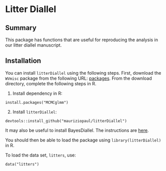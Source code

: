 # Litter Diallel

## Summary

This package has functions that are useful for reproducing the analysis in our litter diallel manuscript.

## Installation

You can install `litterDiallel` using the following steps. First, download the `WVmisc` package from the following URL: [packages](https://github.com/mauriziopaul/flu-diallel/tree/master/packages). From the download directory, complete the following steps in R.

1. Install dependency in R:

```
install.packages("MCMCglmm")
```

2. Install `litterDiallel`:

```
devtools::install_github("mauriziopaul/litterDiallel")
```

It may also be useful to install BayesDiallel. The instructions are [here](http://valdarlab.unc.edu/software/bayesdiallel/BayesDiallel.html).

You should then be able to load the package using `library(litterDiallel)` in R.

To load the data set, `litters`, use:

```
data("litters")
```
